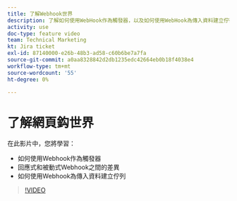 ```yaml
---
title: 了解Webhook世界
description: 了解如何使用WebHook作為觸發器，以及如何使用WebHook為傳入資料建立佇列，全部位於 [!DNL Adobe Workfront Fusion].
activity: use
doc-type: feature video
team: Technical Marketing
kt: Jira ticket
exl-id: 87140000-e26b-48b3-ad58-c60b6be7a7fa
source-git-commit: a0aa8328842d2db1235edc42664eb0b18f4038e4
workflow-type: tm+mt
source-wordcount: '55'
ht-degree: 0%

---
```


# 了解網頁鈎世界

在此影片中，您將學習：

* 如何使用Webhook作為觸發器
* 回應式和被動式Webhook之間的差異
* 如何使用Webhook為傳入資料建立佇列

>[!VIDEO](https://video.tv.adobe.com/v/335291/?quality=12)
